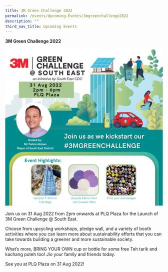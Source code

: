 ```yaml
---
title: 3M Green Challenge 2022
permalink: /events/Upcoming-Events/3mgreenchallenge2022
description: ""
third_nav_title: Upcoming Events
---
```

**3M Green Challenge 2022**

![3M Green Challenge Launch 2022](/images/3M%20Green%20Challenge%20Launch.png)

Join us on 31 Aug 2022 from 2pm onwards at PLQ Plaza for the Launch of 3M Green Challenge @ South East.

Choose from upcycling workshops, pledge wall, and a variety of booth activities where you can learn more about sustainability efforts that you can take towards building a greener and more sustainable society.

What’s more, BRING YOUR OWN cup or bottle for some free Teh tarik and kachang puteh too!
Jio your family and friends today.

See you at PLQ Plaza on 31 Aug 2022!